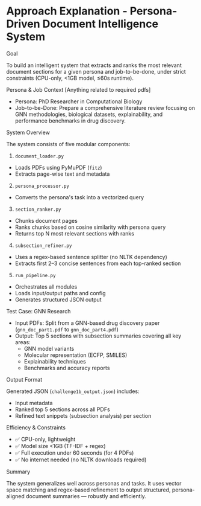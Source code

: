 # Approach Explanation - Persona-Driven Document Intelligence System

 Goal

To build an intelligent system that extracts and ranks the most relevant document sections for a given persona and job-to-be-done, under strict constraints (CPU-only, <1GB model, ≤60s runtime).


Persona & Job Context [Anything related to required pdfs]

- Persona: PhD Researcher in Computational Biology  
- Job-to-be-Done: Prepare a comprehensive literature review focusing on GNN methodologies, biological datasets, explainability, and performance benchmarks in drug discovery.
 
 System Overview

The system consists of five modular components:

1. `document_loader.py`
- Loads PDFs using PyMuPDF (`fitz`)
- Extracts page-wise text and metadata

2. `persona_processor.py`
- Converts the persona's task into a vectorized query

3. `section_ranker.py`
- Chunks document pages
- Ranks chunks based on cosine similarity with persona query
- Returns top N most relevant sections with ranks

4. `subsection_refiner.py`
- Uses a regex-based sentence splitter (no NLTK dependency)
- Extracts first 2–3 concise sentences from each top-ranked section

5. `run_pipeline.py`
- Orchestrates all modules
- Loads input/output paths and config
- Generates structured JSON output

Test Case: GNN Research

- Input PDFs: Split from a GNN-based drug discovery paper (`gnn_doc_part1.pdf` to `gnn_doc_part4.pdf`)
- Output: Top 5 sections with subsection summaries covering all key areas:
  - GNN model variants
  - Molecular representation (ECFP, SMILES)
  - Explainability techniques
  - Benchmarks and accuracy reports

 Output Format

Generated JSON (`challenge1b_output.json`) includes:
- Input metadata
- Ranked top 5 sections across all PDFs
- Refined text snippets (subsection analysis) per section

Efficiency & Constraints

- ✅ CPU-only, lightweight
- ✅ Model size <1GB (TF-IDF + regex)
- ✅ Full execution under 60 seconds (for 4 PDFs)
- ✅ No internet needed (no NLTK downloads required)

Summary

The system generalizes well across personas and tasks. It uses vector space matching and regex-based refinement to output structured, persona-aligned document summaries — robustly and efficiently.
